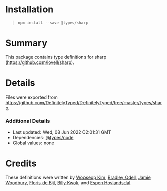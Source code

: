 # Installation
> `npm install --save @types/sharp`

# Summary
This package contains type definitions for sharp (https://github.com/lovell/sharp).

# Details
Files were exported from https://github.com/DefinitelyTyped/DefinitelyTyped/tree/master/types/sharp.

### Additional Details
 * Last updated: Wed, 08 Jun 2022 02:01:31 GMT
 * Dependencies: [@types/node](https://npmjs.com/package/@types/node)
 * Global values: none

# Credits
These definitions were written by [Wooseop Kim](https://github.com/wooseopkim), [Bradley Odell](https://github.com/BTOdell), [Jamie Woodbury](https://github.com/JamieWoodbury), [Floris de Bijl](https://github.com/Fdebijl), [Billy Kwok](https://github.com/billykwok), and [Espen Hovlandsdal](https://github.com/rexxars).
